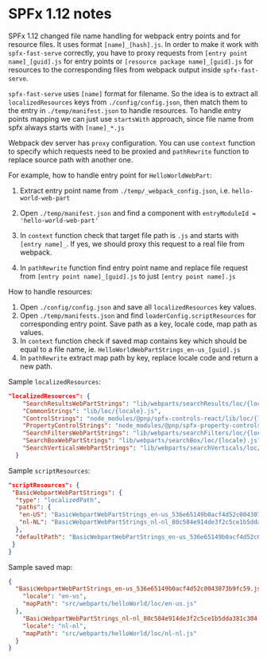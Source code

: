 # SPFx 1.12 notes

SPFx 1.12 changed file name handling for webpack entry points and for resource files. It uses format `[name]_[hash].js`.
In order to make it work with `spfx-fast-serve` correctly, you have to proxy requests from `[entry point name]_[guid].js` for entry points or `[resource package name]_[guid].js` for resources to the corresponding files from webpack output inside `spfx-fast-serve`.

`spfx-fast-serve` uses `[name]` format for filename. So the idea is to extract all `localizedResources` keys from `./config/config.json`, then match them to the entry in `./temp/manifest.json` to handle resources. To handle entry points mapping we can just use `startsWith` approach, since file name from spfx always starts with `[name]_*.js`  

Webpack dev server has `proxy` configuration. You can use `context` function to specify which requests need to be proxied and `pathRewrite` function to replace source path with another one.

For example, how to handle entry point for `HelloWorldWebPart`:

1. Extract entry point name from `./temp/_webpack_config.json`, i.e. `hello-world-web-part`
2. Open `./temp/manifest.json` and find a component with `entryModuleId = 'hello-world-web-part'`

3. In `context` function check that target file path is `.js` and starts with `[entry name]_`. If yes, we should proxy this request to a real file from webpack.
4. In `pathRewrite` function find entry point name and replace file request from `[entry point name]_[guid].js` to just `[entry point name].js`

How to handle resources:

1. Open `./config/config.json` and save all `localizedResources` key values.
2. Open `./temp/manifests.json` and find `loaderConfig.scriptResources` for corresponding entry point. Save path as a key, locale code, map path as values.
3. In `context` function check if saved map contains key which should be equal to a file name, ie. `HelloWorldWebPartStrings_en-us_[guid].js`
4. In `pathRewrite` extract map path by key, replace locale code and return a new path.

Sample `localizedResources`:

```json
"localizedResources": {
    "SearchResultsWebPartStrings": "lib/webparts/searchResults/loc/{locale}.js",
    "CommonStrings": "lib/loc/{locale}.js",
    "ControlStrings": "node_modules/@pnp/spfx-controls-react/lib/loc/{locale}.js",
    "PropertyControlStrings": "node_modules/@pnp/spfx-property-controls/lib/loc/{locale}.js",
    "SearchFiltersWebPartStrings": "lib/webparts/searchFilters/loc/{locale}.js",
    "SearchBoxWebPartStrings": "lib/webparts/searchBox/loc/{locale}.js",
    "SearchVerticalsWebPartStrings": "lib/webparts/searchVerticals/loc/{locale}.js"
  }
```

Sample `scriptResources`:

```json
"scriptResources": {
 "BasicWebpartWebPartStrings": {
  "type": "localizedPath",
  "paths": {
   "en-US": "BasicWebpartWebPartStrings_en-us_536e65149b0acf4d52c0043073b9fc59.js",
   "nl-NL": "BasicWebpartWebPartStrings_nl-nl_80c584e914de3f2c5ce1b5dda381c304.js"
  },
  "defaultPath": "BasicWebpartWebPartStrings_en-us_536e65149b0acf4d52c0043073b9fc59.js"
 }
}
```

Sample saved map:

```json
{
  "BasicWebpartWebPartStrings_en-us_536e65149b0acf4d52c0043073b9fc59.js": {
    "locale": "en-us",
    "mapPath": "src/webparts/helloWorld/loc/en-us.js"
  },
    "BasicWebpartWebPartStrings_nl-nl_80c584e914de3f2c5ce1b5dda381c304.js": {
    "locale": "nl-nl",
    "mapPath": "src/webparts/helloWorld/loc/nl-nl.js"
  }
}
```

